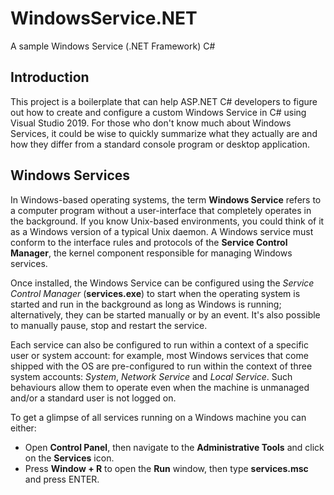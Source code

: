 # WindowsService.NET
A sample Windows Service (.NET Framework) C# 

## Introduction

This project is a boilerplate that can help ASP.NET C# developers to figure out how to create and configure a custom Windows Service in C# using Visual Studio 2019. For those who don't know much about Windows Services, it could be wise to quickly summarize what they actually are and how they differ from a standard console program or desktop application.

## Windows Services

In Windows-based operating systems, the term **Windows Service** refers to a computer program without a user-interface that completely operates in the background. If you know Unix-based environments, you could think of it as a Windows version of a typical Unix daemon. A Windows service must conform to the interface rules and protocols of the **Service Control Manager**, the kernel component responsible for managing Windows services.

Once installed, the Windows Service can be configured using the _Service Control Manager_ (**services.exe**) to start when the operating system is started and run in the background as long as Windows is running; alternatively, they can be started manually or by an event. It's also possible to manually pause, stop and restart the service.

Each service can also be configured to run within a context of a specific user or system account: for example, most Windows services that come shipped with the OS are pre-configured to run within the context of three system accounts: _System_, _Network Service_ and _Local Service_. Such behaviours allow them to operate even when the machine is unmanaged and/or a standard user is not logged on.

To get a glimpse of all services running on a Windows machine you can either:

-   Open **Control Panel**, then navigate to the **Administrative Tools** and click on the **Services** icon.
-   Press **Window + R** to open the **Run** window, then type **services.msc** and press ENTER.
